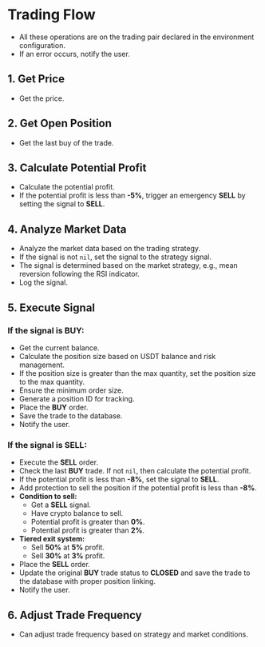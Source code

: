 # Trading Flow

- All these operations are on the trading pair declared in the environment configuration.
- If an error occurs, notify the user.

## 1. Get Price

- Get the price.

## 2. Get Open Position

- Get the last buy of the trade.

## 3. Calculate Potential Profit

- Calculate the potential profit.
- If the potential profit is less than **-5%**, trigger an emergency **SELL** by setting the signal to **SELL**.

## 4. Analyze Market Data

- Analyze the market data based on the trading strategy.
- If the signal is not `nil`, set the signal to the strategy signal.
- The signal is determined based on the market strategy, e.g., mean reversion following the RSI indicator.
- Log the signal.

## 5. Execute Signal

### If the signal is **BUY**:

- Get the current balance.
- Calculate the position size based on USDT balance and risk management.
- If the position size is greater than the max quantity, set the position size to the max quantity.
- Ensure the minimum order size.
- Generate a position ID for tracking.
- Place the **BUY** order.
- Save the trade to the database.
- Notify the user.

### If the signal is **SELL**:

- Execute the **SELL** order.
- Check the last **BUY** trade. If not `nil`, then calculate the potential profit.
- If the potential profit is less than **-8%**, set the signal to **SELL**.
- Add protection to sell the position if the potential profit is less than **-8%**.
- **Condition to sell:**
  - Get a **SELL** signal.
  - Have crypto balance to sell.
  - Potential profit is greater than **0%**.
  - Potential profit is greater than **2%**.
- **Tiered exit system:**
  - Sell **50%** at **5%** profit.
  - Sell **30%** at **3%** profit.
- Place the **SELL** order.
- Update the original **BUY** trade status to **CLOSED** and save the trade to the database with proper position linking.
- Notify the user.

## 6. Adjust Trade Frequency

- Can adjust trade frequency based on strategy and market conditions.
